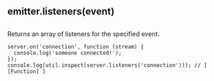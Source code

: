 ## emitter.listeners(event)

## 

Returns an array of listeners for the specified event.

    server.on('connection', function (stream) {
      console.log('someone connected!');
    });
    console.log(util.inspect(server.listeners('connection'))); // [ [Function] ]
